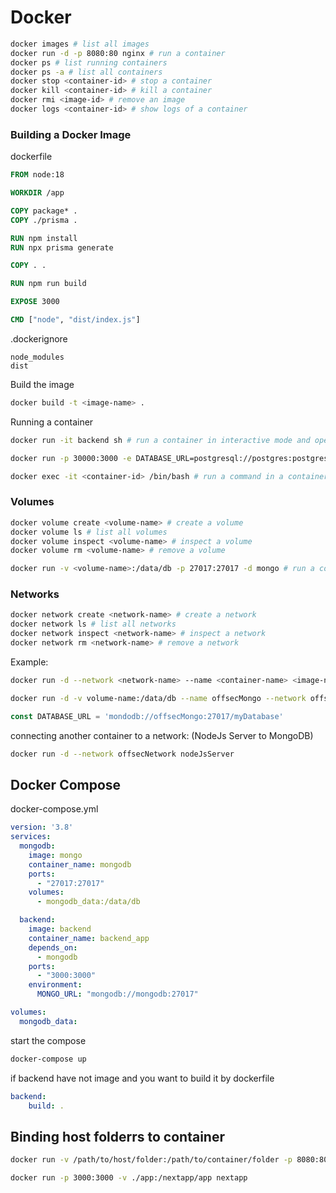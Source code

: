 # Docker

```bash
docker images # list all images
docker run -d -p 8080:80 nginx # run a container
docker ps # list running containers
docker ps -a # list all containers
docker stop <container-id> # stop a container
docker kill <container-id> # kill a container
docker rmi <image-id> # remove an image
docker logs <container-id> # show logs of a container
```

### Building a Docker Image

dockerfile
```dockerfile
FROM node:18

WORKDIR /app

COPY package* .
COPY ./prisma .

RUN npm install
RUN npx prisma generate

COPY . .

RUN npm run build

EXPOSE 3000

CMD ["node", "dist/index.js"]
```

.dockerignore
```.dockerignore
node_modules
dist
```

Build the image
```bash
docker build -t <image-name> .
```

Running a container
```bash
docker run -it backend sh # run a container in interactive mode and open a shell
```

```bash
docker run -p 30000:3000 -e DATABASE_URL=postgresql://postgres:postgres@localhost:5432/postgres -e JWT_SECRET=secret -e PORT=3000 -d backend
```

```bash
docker exec -it <container-id> /bin/bash # run a command in a container
```

### Volumes
```bash
docker volume create <volume-name> # create a volume
docker volume ls # list all volumes
docker volume inspect <volume-name> # inspect a volume
docker volume rm <volume-name> # remove a volume
```

```bash
docker run -v <volume-name>:/data/db -p 27017:27017 -d mongo # run a container with a volume
```

### Networks
```bash
docker network create <network-name> # create a network
docker network ls # list all networks
docker network inspect <network-name> # inspect a network
docker network rm <network-name> # remove a network
```

Example:
```bash
docker run -d --network <network-name> --name <container-name> <image-name>

docker run -d -v volume-name:/data/db --name offsecMongo --network offsecNetwork mongo
```

```JavaScript
const DATABASE_URL = 'mondodb://offsecMongo:27017/myDatabase'
```

connecting another container to a network: (NodeJs Server to MongoDB)

```bash
docker run -d --network offsecNetwork nodeJsServer
```
## Docker Compose

docker-compose.yml
```yaml
version: '3.8'
services:
  mongodb:
    image: mongo
    container_name: mongodb
    ports:
      - "27017:27017"
    volumes:
      - mongodb_data:/data/db

  backend:
    image: backend
    container_name: backend_app
    depends_on:
      - mongodb
    ports:
      - "3000:3000"
    environment:
      MONGO_URL: "mongodb://mongodb:27017"

volumes:
  mongodb_data:
```

start the compose
```bash
docker-compose up
```

if backend have not image and you want to build it by dockerfile
```yaml
backend:
    build: .
```

## Binding host folderrs to container
```bash
docker run -v /path/to/host/folder:/path/to/container/folder -p 8080:80 nginx

docker run -p 3000:3000 -v ./app:/nextapp/app nextapp
```